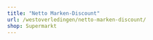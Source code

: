 ```yaml
---
title: "Netto Marken-Discount"
url: /westoverledingen/netto-marken-discount/
shop: Supermarkt
---
```

